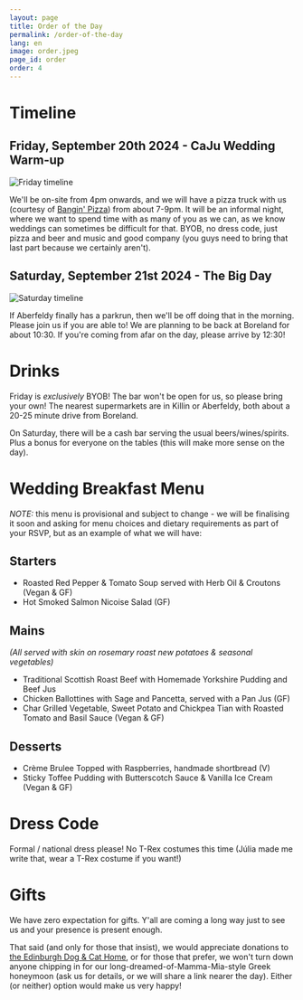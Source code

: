 ```yaml
---
layout: page
title: Order of the Day
permalink: /order-of-the-day
lang: en
image: order.jpeg
page_id: order
order: 4
---
```


# Timeline

## Friday, September 20th 2024 - CaJu Wedding Warm-up

![Friday timeline]({{site.url}}/assets/img/friday_timeline.png)

We'll be on-site from 4pm onwards, and we will have a pizza truck with us (courtesy of [Bangin' Pizza](https://www.banginpizza.co.uk/)) from about 7-9pm. It will be an informal night, where we want to spend time with as many of you as we can, as we know weddings can sometimes be difficult for that. BYOB, no dress code, just pizza and beer and music and good company (you guys need to bring that last part because we certainly aren't).

## Saturday, September 21st 2024 - The Big Day

![Saturday timeline]({{site.url}}/assets/img/saturday_timeline.png)

If Aberfeldy finally has a parkrun, then we'll be off doing that in the morning. Please join us if you are able to! We are planning to be back at Boreland for about 10:30. If you're coming from afar on the day, please arrive by 12:30!

# Drinks

Friday is _exclusively_ BYOB! The bar won't be open for us, so please bring your own! The nearest supermarkets are in Killin or Aberfeldy, both about a 20-25 minute drive from Boreland.

On Saturday, there will be a cash bar serving the usual beers/wines/spirits. Plus a bonus for everyone on the tables (this will make more sense on the day).

# Wedding Breakfast Menu

*NOTE:* this menu is provisional and subject to change - we will be finalising it soon and asking for menu choices and dietary requirements as part of your RSVP, but as an example of what we will have:

## Starters

- Roasted Red Pepper & Tomato Soup served with Herb Oil & Croutons (Vegan & GF)
- Hot Smoked Salmon Nicoise Salad (GF)

## Mains

*(All served with skin on rosemary roast new potatoes & seasonal vegetables)*
- Traditional Scottish Roast Beef with Homemade Yorkshire Pudding and Beef Jus
- Chicken Ballottines with Sage and Pancetta, served with a Pan Jus (GF)
- Char Grilled Vegetable, Sweet Potato and Chickpea Tian with Roasted Tomato and Basil Sauce (Vegan & GF)

## Desserts

- Crème Brulee Topped with Raspberries, handmade shortbread (V)
- Sticky Toffee Pudding with Butterscotch Sauce & Vanilla Ice Cream (Vegan & GF)

# Dress Code

Formal / national dress please! No T-Rex costumes this time (Júlia made me write that, wear a T-Rex costume if you want!)

# Gifts

We have zero expectation for gifts. Y'all are coming a long way just to see us and your presence is present enough.

That said (and only for those that insist), we would appreciate donations to [the Edinburgh Dog & Cat Home](https://edch.org.uk/donate/), or for those that prefer, we won't turn down anyone chipping in for our long-dreamed-of-Mamma-Mia-style Greek honeymoon (ask us for details, or we will share a link nearer the day). Either (or neither) option would make us very happy!
